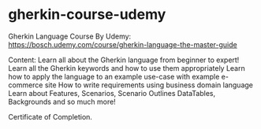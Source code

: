 # gherkin-course-udemy
Gherkin Language Course By Udemy: https://bosch.udemy.com/course/gherkin-language-the-master-guide


Content:
Learn all about the Gherkin language from beginner to expert!
Learn all the Gherkin keywords and how to use them appropriately
Learn how to apply the language to an example use-case with example e-commerce site
How to write requirements using business domain language
Learn about Features, Scenarios, Scenario Outlines
DataTables, Backgrounds and so much more!

Certificate of Completion. 
